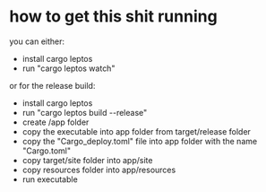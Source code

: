 # how to get this shit running

you can either: 
- install cargo leptos
- run "cargo leptos watch"

or for the release build:

 - install cargo leptos
 - run "cargo leptos build --release"
 - create /app folder
 - copy the executable into app folder from target/release folder 
 - copy the "Cargo_deploy.toml" file into app folder with the name "Cargo.toml"
 - copy target/site folder into app/site
 - copy resources folder into app/resources
 - run executable
